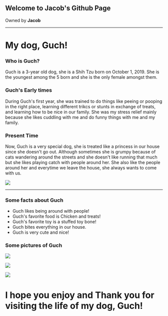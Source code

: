 ## Welcome to Jacob's Github Page

Owned by **Jacob**

---

# My dog, **Guch**!
### Who is **Guch**?

Guch is a 3-year old dog, she is a Shih Tzu born on October 1, 2019. She is the youngest among the 5 born and she is the only female amongst them. 

### **Guch's** Early times
During Guch's first year, she was trained to do things like peeing or pooping in the right place, learning different trikcs or stunts in exchange of treats, and learning how to be nice in our family. She was my stress relief mainly because she likes cuddling with me and do funny things with me and my family.

### Present Time
Now, Guch is a very special dog, she is treated like a princess in our house since she doesn't go out. Although sometimes she is grumpy because of cats wandering around the streets and she doesn't like running that much but she likes playing catch with people around her. She also like the people around her and everytime we leave the house, she always wants to come with us.

![](https://scontent.fmnl25-1.fna.fbcdn.net/v/t1.15752-9/277614284_660139771984629_8116933143307216256_n.jpg?_nc_cat=107&ccb=1-5&_nc_sid=ae9488&_nc_eui2=AeFJUR8-9cG9eH6w5hgFF7c3_3ENmtXolfD_cQ2a1eiV8Lru5A97yj2YwXP8t9z_aVCdNS5bGI7DQXkYJIqWU1ol&_nc_ohc=NBARq8a1Ln8AX--utYy&tn=MNC79TWbY1eza6Iz&_nc_ht=scontent.fmnl25-1.fna&oh=03_AVJYj9aEnJ0rpRo5wIJkH7DwSk2pISzDs7hf3m7IyAnwzw&oe=6274314E)

---
### Some facts about **Guch**
- Guch likes being around with people!
- Guch's favorite food is Chicken and treats!
- Guch's favorite toy is a stuffed toy bone!
- Guch bites everything in our house.
- Guch is very cute and nice!

### Some pictures of **Guch**
![](https://cdn.fbsbx.com/v/t59.2708-21/277825046_5160725020651856_2494012121155631334_n.gif?_nc_cat=101&ccb=1-5&_nc_sid=041f46&_nc_eui2=AeGzDNXpBv5tThs0bzJqOj0bOjdHbWhYdDY6N0dtaFh0NrycDN493mbAa2whGjLqpgKlPoGbK9skfv1fIDQnvOEQ&_nc_ohc=4BVbVUzR2BYAX8g8rnh&_nc_ht=cdn.fbsbx.com&oh=03_AVIiR7CffNdYDLxtWEIxnwyMu0-NK6bwq7QtaqbyzT5d7A&oe=6250357A)

![](https://scontent.fmnl25-2.fna.fbcdn.net/v/t1.15752-9/277040154_341184701318444_7236926309874698498_n.jpg?_nc_cat=102&ccb=1-5&_nc_sid=ae9488&_nc_eui2=AeHQQOG6P9je-HsL4pATvdS833ReMXBXZMjfdF4xcFdkyCVckGH6aBM6dMphgk6UMVDpPiCo5miy-Py26GOTZzAG&_nc_ohc=UPOVdxMjSwUAX992F77&_nc_ht=scontent.fmnl25-2.fna&oh=03_AVL-SeT3LdUCSHwPdoeQNV5GUxgdKulu8JVFKi6PPmS3Dw&oe=62723BF6)

![](https://scontent.fmnl25-2.fna.fbcdn.net/v/t1.15752-9/274184291_326339616120875_6858463698697360919_n.jpg?_nc_cat=102&ccb=1-5&_nc_sid=ae9488&_nc_eui2=AeG1O3sjtdmRGx6NrZyd3p2z7QB9aMNaxqftAH1ow1rGp7KyYsstg9U9_xEW2jpu3WIW9Vn60ZjoFgLlkyY-d84q&_nc_ohc=C3Qte4EWI84AX87Vw50&_nc_ht=scontent.fmnl25-2.fna&oh=03_AVIvmXC7-IiHqUkxwkdIm94PHh9jwTtVawfVkC02bqQVPQ&oe=62754CC9)


# I hope you enjoy and Thank you for visiting the life of my dog, Guch!
